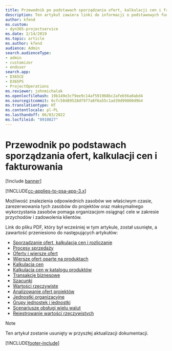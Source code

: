 ```yaml
---
title: Przewodnik po podstawach sporządzania ofert, kalkulacji cen i fakturowania
description: Ten artykuł zawiera linki do informacji o podstawowych funkcjach sporządzania ofert, kalkulacji cen i rozliczania w programie Project Service Automation.
author: kfend
ms.custom:
- dyn365-projectservice
ms.date: 2/14/2019
ms.topic: article
ms.author: kfend
audience: Admin
search.audienceType:
- admin
- customizer
- enduser
search.app:
- D365CE
- D365PS
- ProjectOperations
ms.reviewer: johnmichalak
ms.openlocfilehash: 19b149e3cf9ee9c14af591968bc2afeb56a0abd4
ms.sourcegitcommit: 6cfc50d89528df977a8f6a55c1ad39d99800d9b4
ms.translationtype: HT
ms.contentlocale: pl-PL
ms.lasthandoff: 06/03/2022
ms.locfileid: "8910827"
---
```

# <a name="basic-guide-to-quoting-pricing-and-billing"></a>Przewodnik po podstawach sporządzania ofert, kalkulacji cen i fakturowania

[!include [banner](../../includes/psa-now-project-operations.md)]

[!INCLUDE[cc-applies-to-psa-app-3.x](../../includes/cc-applies-to-psa-app-3x.md)]

Możliwość znalezienia odpowiednich zasobów we właściwym czasie, zarezerwowania tych zasobów do projektów oraz maksymalnego wykorzystania zasobów pomaga organizacjom osiągnąć cele w zakresie przychodów i zadowolenia klientów. 

Link do pliku PDF, który był wcześniej w tym artykule, został usunięte, a zawartość przeniesiono do następujących artykułów:

- [Sporządzanie ofert, kalkulacja cen i rozliczanie](../quote-bill-price.md)
- [Procesy sprzedaży](../basic-sales-process.md)
- [Oferty i wiersze ofert](../basic-quote-lines.md)
- [Wiersze ofert oparte na produktach](../product-based-quote-lines.md)
- [Kalkulacja cen](../basic-pricing.md)
- [Kalkulacja cen w katalogu produktów](../product-catalog-pricing.md)
- [Transakcje biznesowe](../basic-business-transactions.md)
- [Szacunki](../estimates.md)
- [Wartości rzeczywiste](../actuals.md)
- [Analizowanie ofert projektów](../basic-analyzing-quotes.md)
- [Jednostki organizacyjne](../advanced-organizational.md)
- [Grupy jednostek i jednostki](../advanced-units.md)
- [Scenariusze obsługi wielu walut](../advanced-currency.md)
- [Rejestrowanie wartości rzeczywistych](../advanced-actuals.md)

> [!NOTE]
> Ten artykuł zostanie usunięty w przyszłej aktualizacji dokumentacji. 


[!INCLUDE[footer-include](../../includes/footer-banner.md)]
